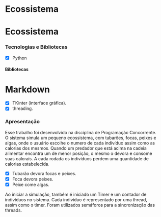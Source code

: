 # Ecossistema

# Ecossistema

<h3>Tecnologias e Bibliotecas</h3>

-[x] Python

<h4>Bibliotecas</h4>

# Markdown

-[x] TKinter (interface gráfica). 
-[x] threading. 

<h3>Apresentação</h3>
Esse trabalho foi desenvolvido na disciplina de Programação Concorrente.
O sistema simula um pequeno ecossistema, com tubarões, focas, peixes e algas, onde o usuário escolhe o numero de cada indivíduo assim como as calorias dos mesmos.
Quando um predador que está acima na cadeia alimentar encontra um de menor posição, o mesmo o devora e consome suas calorais.
A cada rodada os indivíduos perdem uma quantidade de calorias estabelecida.

-[x] Tubarão devora focas e peixes.
-[x] Foca devora peixes.
-[x] Peixe come algas.

Ao iniciar a simulação, também é iniciado um Timer e um contador de indivíduos no sistema.
Cada indivíduo é representado por uma thread, assim como o timer.
Foram utilizados semáforos para a sincronização das threads.
